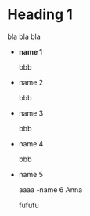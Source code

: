 # Heading 1

bla bla bla

- **name 1**

    bbb
- name 2

    bbb
- name 3

    bbb
- name 4

    bbb
- name 5

    aaaa
-name 6 Anna

   fufufu
